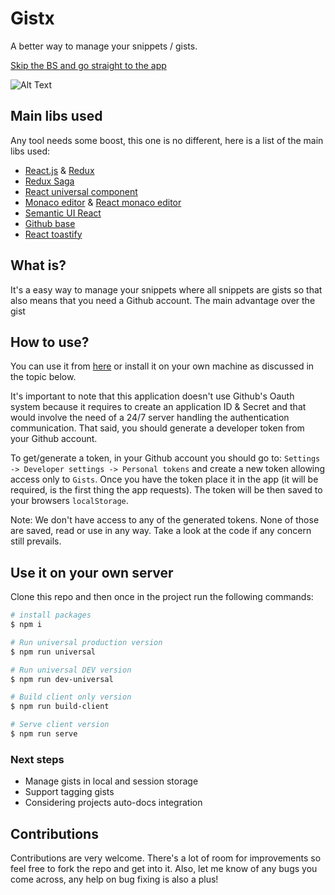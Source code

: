 # Gistx

A better way to manage your snippets / gists.

[Skip the BS and go straight to the app]()

![Alt Text](https://image.ibb.co/cfke47/gistx_2.gif)

## Main libs used

Any tool needs some boost, this one is no different, here is a list of the main libs used:

* [React.js](https://github.com/facebook/react) & [Redux](https://redux.js.org/introduction)
* [Redux Saga](https://github.com/redux-saga/redux-saga)
* [React universal component](https://github.com/faceyspacey/react-universal-component)
* [Monaco editor](https://github.com/Microsoft/monaco-editor) & [React monaco editor](https://github.com/superRaytin/react-monaco-editor)
* [Semantic UI React](https://react.semantic-ui.com)
* [Github base](https://github.com/jonschlinkert/github-base)
* [React toastify](https://github.com/fkhadra/react-toastify)


## What is?

It's a easy way to manage your snippets where all snippets are gists so that also means that you need a Github account. The main advantage over the gist

## How to use?

You can use it from [here]() or install it on your own machine as discussed in the topic below.

It's important to note that this application doesn't use Github's Oauth system because it requires to create an application ID & Secret and that would involve the need of a 24/7 server handling the authentication communication. That said, you should generate a developer token from your Github account.

To get/generate a token, in your Github account you should go to: `Settings -> Developer settings -> Personal tokens` and create a new token allowing access only to `Gists`. Once you have the token place it in the app (it will be required, is the first thing the app requests). The token will be then saved to your browsers `localStorage`.

Note: We don't have access to any of the generated tokens. None of those are saved, read or use in any way. Take a look at the code if any concern still prevails.

## Use it on your own server

Clone this repo and then once in the project run the following commands:

```sh
# install packages
$ npm i

# Run universal production version
$ npm run universal

# Run universal DEV version
$ npm run dev-universal

# Build client only version
$ npm run build-client

# Serve client version
$ npm run serve
```

### Next steps

* Manage gists in local and session storage
* Support tagging gists
* Considering projects auto-docs integration

## Contributions

Contributions are very welcome. There's a lot of room for improvements so feel free to fork the repo and get into it. Also, let me know of any bugs you come across, any help on bug fixing is also a plus!


